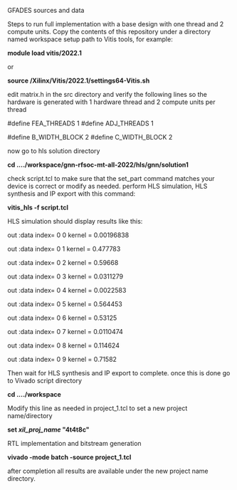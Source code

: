GFADES sources and data

Steps to run full implementation with a base design with one thread and 2 compute units.
Copy the contents of this repository under a directory named workspace
setup path to Vitis tools, for example:

**module load vitis/2022.1**

or

**source <path to tools>/Xilinx/Vitis/2022.1/settings64-Vitis.sh**

edit matrix.h in the src directory and verify the following lines so the hardware is generated
with 1 hardware thread and 2 compute units per thread

#define FEA_THREADS 1
#define ADJ_THREADS 1

#define B_WIDTH_BLOCK 2 
#define C_WIDTH_BLOCK 2

now go to hls solution directory

**cd ..../workspace/gnn-rfsoc-mt-all-2022/hls/gnn/solution1**

check script.tcl to make sure that the set_part command matches your device is correct or modify as needed.
perform HLS simulation, HLS synthesis and IP export with this command:

**vitis_hls -f script.tcl**

HLS simulation should display results like this:

out :data index= 0 0 kernel = 0.00196838

out :data index= 0 1 kernel = 0.477783

out :data index= 0 2 kernel = 0.59668

out :data index= 0 3 kernel = 0.0311279

out :data index= 0 4 kernel = 0.0022583

out :data index= 0 5 kernel = 0.564453

out :data index= 0 6 kernel = 0.53125

out :data index= 0 7 kernel = 0.0110474

out :data index= 0 8 kernel = 0.114624

out :data index= 0 9 kernel = 0.71582

Then wait for HLS synthesis and IP export to complete.
once this is done go to Vivado script directory

**cd ..../workspace**

Modify this line as needed in project_1.tcl to set a new project name/directory 

**set _xil_proj_name_ "4t4t8c"**

RTL implementation and bitstream generation

**vivado -mode batch -source project_1.tcl**  

after completion all results are available under the new project name directory.
